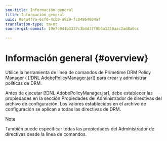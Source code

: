 ```yaml
---
seo-title: Información general
title: Información general
uuid: 0a4a4f7a-6cf0-4cb9-a929-fc04864904af
translation-type: tm+mt
source-git-commit: 19e7c941b3337c3b4d37f0b6a1350aac2ad8a0cc

---
```



# Información general {#overview}

Utilice la herramienta de línea de comandos de Primetime DRM Policy Manager ( [!DNL AdobePolicyManager.jar]) para crear y administrar políticas de DRM.

Antes de ejecutar [!DNL AdobePolicyManager.jar], debe establecer las propiedades en la sección Propiedades del Administrador de directivas del archivo de configuración. Los valores establecidos en el archivo de configuración se aplican a todas las directivas de DRM.

>[!NOTE]
>
>También puede especificar todas las propiedades del Administrador de directivas desde la línea de comandos.